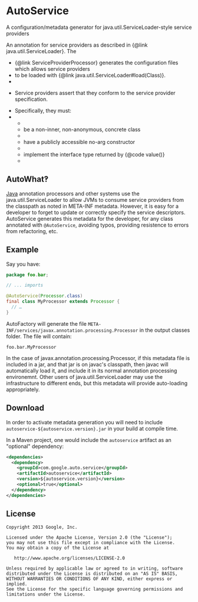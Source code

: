 AutoService
======

A configuration/metadata generator for java.util.ServiceLoader-style service providers 

An annotation for service providers as described in {@link java.util.ServiceLoader}. The
 * {@link ServiceProviderProcessor} generates the configuration files which allows service providers
 * to be loaded with {@link java.util.ServiceLoader#load(Class)}.
 *
 * <p>Service providers assert that they conform to the service provider specification.
 * Specifically, they must:
 * <ul>
 * <li>be a non-inner, non-anonymous, concrete class
 * <li>have a publicly accessible no-arg constructor
 * <li>implement the interface type returned by {@code value()}
 * </ul>
AutoWhat‽
-------------

[Java][java] annotation processors and other systems use the java.util.ServiceLoader to 
allow JVMs to consume service providers from the classpath as noted in META-INF metadata.
However, it is easy for a developer to forget to update or correctly specify the service
descriptors.  AutoService generates this metadata for the developer, for any class annotated
with `@AutoService`, avoiding typos, providing resistence to errors from refactoring, etc.

Example
-------

Say you have:

```java
package foo.bar;

// ... imports

@AutoService(Processor.class)
final class MyProcessor extends Processor {
  // …
}
```

AutoFactory will generate the file `META-INF/services/javax.annotation.processing.Processor`
in the output classes folder. The file will contain:

```
foo.bar.MyProcessor
```

In the case of javax.annotation.processing.Processor, if this metadata file is included in a jar,
and that jar is on javac's classpath, then javac will automatically load it, and include it in
its normal annotation processing environemnt.  Other users of java.util.ServiceLoader may use 
the infrastructure to different ends, but this metadata will provide auto-loading appropriately.

Download
--------

In order to activate metadata generation you will need to include 
`autoservice-${autoservice.version}.jar` in your build at compile time.

In a Maven project, one would include the `autoservice` 
artifact as an "optional" dependency:

```xml
<dependencies>
  <dependency>
    <groupId>com.google.auto.service</groupId>
    <artifactId>autoservice</artifactId>
    <version>${autoservice.version}</version>
    <optional>true</optional>
  </dependency>
</dependencies>
```

License
-------

    Copyright 2013 Google, Inc.

    Licensed under the Apache License, Version 2.0 (the "License");
    you may not use this file except in compliance with the License.
    You may obtain a copy of the License at

       http://www.apache.org/licenses/LICENSE-2.0

    Unless required by applicable law or agreed to in writing, software
    distributed under the License is distributed on an "AS IS" BASIS,
    WITHOUT WARRANTIES OR CONDITIONS OF ANY KIND, either express or implied.
    See the License for the specific language governing permissions and
    limitations under the License.

[java]: https://en.wikipedia.org/wiki/Java_(programming_language)

